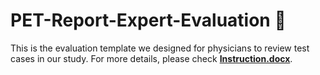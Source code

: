 # PET-Report-Expert-Evaluation :busts_in_silhouette:
This is the evaluation template we designed for physicians to review test cases in our study. For more details, please check [**Instruction.docx**](https://github.com/xtie97/PET-Report-Expert-Evaluation/blob/main/Instruction.docx). 
